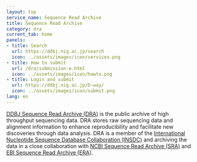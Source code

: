 ```yaml
---
layout: top
service_name: Sequence Read Archive
title: Sequence Read Archive
category: dra
current_tab: home
panels:	
- title: Search	
  url: https://ddbj.nig.ac.jp/search	
  icon: ../assets/images/icon/services.png	
- title: How to submit	
  url: /dra/submission-e.html	
  icon: ../assets/images/icon/howto.png
- title: Login and submit	
  url: https://ddbj.nig.ac.jp/D-way/	
  icon: ../assets/images/icon/submit.png	
lang: en
---
```


[DDBJ Sequence Read Archive (DRA)](/index-e.html) is the public archive
of high throughput sequencing data. DRA stores raw sequencing data and
alignment information to enhance reproducibility and facilitate new
discoveries through data analysis. DRA is a member of the [International
Nucleotide Sequence Database Collaboration (INSDC)](/about/insdc-e.html) and
archiving the data in a close collaboration with [NCBI Sequence Read
Archive (SRA)](https://www.ncbi.nlm.nih.gov/Traces/sra/sra.cgi) and [EBI
Sequence Read Archive (ERA)](https://www.ebi.ac.uk/ena/).
